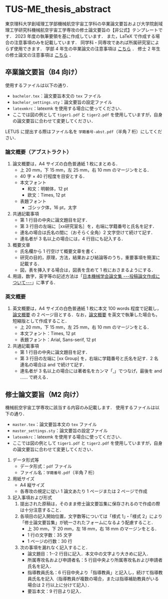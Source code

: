 # TUS-ME_thesis_abstract

東京理科大学創域理工学部機械航空宇宙工学科の卒業論文要旨および大学院創域理工学研究科機械航空宇宙工学専攻の修士論文要旨の【非公式】テンプレートです．
2023 年度の執筆要領を基に作成しています．
また，LaTeX で作成する場合の注意事項のみを記載しています．
同学科・同専攻であれば所属研究室によらず使用できます．
学部 4 年生の卒業論文の注意事項は [こちら](#卒業論文要旨b4-向け) ．
修士 2 年生の修士論文の注意事項は [こちら](#修士論文要旨m2-向け) ．

## 卒業論文要旨（B4 向け）

使用するファイルは以下の通り．

- `bachelor.tex`：論文要旨本文の `tex` ファイル
- `bachelor_settings.sty`：論文要旨の設定ファイル
- `latexmkrc`：latexmk を使用する場合に使ってください．
- ここでは図の例として `tiger1.pdf` と `tiger2.pdf` を使用していますが，自身の論文要旨に合わせて変更してください．

LETUS に提出する際はファイル名を `学籍番号-abst.pdf`（半角 7 桁）にしてください．

### 論文概要（アブストラクト）

1. 論文概要は，A4 サイズの白色普通紙 1 枚にまとめる．
    - 上 20 mm，下 15 mm，左 25 mm，右 10 mm のマージンをとる．
    - 40 字 × 40 行程度を目安とする．
    - 本文フォント
      - 和文：明朝体，12 pt
      - 欧文：Times, 12 pt
    - 表題フォント
      - ゴシック体，16 pt，太字
2. 共通記載事項
    - 第 1 行目の中央に論文題目を記す．
    - 第 3 行目の左端に［xx研究室名］を，右端に学籍番号と氏名を記す．
    - 連名の場合は氏名の間に（おそらく全角）2 文字空けて続けて記す．
    - 連名者が 3 名以上の場合には，4 行目にも記入する．
3. 概要文章
    - 氏名欄から 1 行空けて概要文章を書く．
    - 研究の目的，原理，方法，結果および結論等のうち，重要事項を簡潔に記載する．
    - 図，表を挿入する場合は，図表を含めて 1 枚におさまるようにする．
4. 用語，数字，英字等の記述方法は「[日本機械学会論文集 ---投稿論文作成について---](https://www.jsme.or.jp/publish/Japanese-conference-Template-mihon.pdf)」に準ずる．

### 英文概要

1. 英文概要は，A4 サイズの白色普通紙 1 枚に本文 100 words 程度で記載し，[論文概要](#論文概要アブストラクト) の 2 ページ目とする．なお，[論文概要](#論文概要アブストラクト) を英文で執筆した場合も，短縮版として作成すること．
    - 上 20 mm，下 15 mm，左 25 mm，右 10 mm のマージンをとる．
    - 本文フォント：Times, 12 pt
    - 表題フォント：Arial, Sans-serif, 12 pt
2. 共通記載事項
    - 第 1 行目の中央に論文題目を記す．
    - 第 3 行目の左端に [xx Group] を，右端に学籍番号と氏名を記す．2 名連名の場合は and で続けて記す．
    - 連名者が 3 名以上の場合には著者名をカンマ「,」でつなげ，最後を and ...... で終える．

## 修士論文要旨（M2 向け）

機械航空宇宙工学専攻に該当する内容のみ記載します．
使用するファイルは以下の通り．

- `master.tex`：論文要旨本文の `tex` ファイル
- `master_settings.sty`：論文要旨の設定ファイル
- `latexmkrc`：latexmk を使用する場合に使ってください．
- ここでは図の例として `tiger1.pdf` と `tiger2.pdf` を使用していますが，自身の論文要旨に合わせて変更してください．

1. データ形式等
    - データ形式：`pdf` ファイル
    - ファイル名：`学籍番号.pdf`（半角 7 桁）
2. 用紙サイズ
    - A4 縦サイズ
    - 各専攻の規定に従い 1 論文あたり 1 ページまたは 2 ページで作成
3. 記入事項および形式
   1. 提出された原稿は，そのまま修士論文要旨集に保存されるので作成の際は十分注意すること．
   2. 各項目の記入開始位置，文字数等については「様式 1」・「様式 2」により「修士論文要旨集」が統一されたフォームになるよう配慮すること．
        - 上 30 mm，下 20 mm，左 18 mm，右 18 mm のマージンをとる．
        - 1 行の文字数：35 文字
        - 1 ページの行数：30 行
   3. 次の事項を漏れなく記入すること．
        - 論文題目：1--2 行目に記入．本文中の文字より大きめに記入．
        - 所属専攻名および申請者名：5 行目中央より所属専攻名および申請者氏名を記入．
        - 指導教員氏名：6 行目中央より「指導教員」と記入し，続けて指導教員氏名を記入（指導教員が複数の場合，または指導補助教員がいる場合は 2 行以上に分けて記入）．
        - 要旨本文：9 行目より記入．

